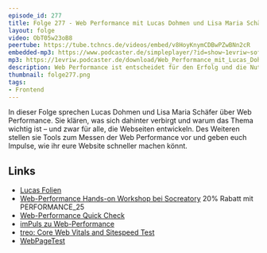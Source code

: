 ```yaml
---
episode_id: 277
title: Folge 277 - Web Performance mit Lucas Dohmen und Lisa Maria Schäfer
layout: folge
video: ObT05w23oB8
peertube: https://tube.tchncs.de/videos/embed/v8HoyKnymCDBwPZwBNn2cR
embedded-mp3: https://www.podcaster.de/simpleplayer/?id=show~1evriw~software-architektur-im-stream~pod-70f3ba5955ebd826cb116b509758&v=1757080043
mp3: https://1evriw.podcaster.de/download/Web_Performance_mit_Lucas_Dohmen_und_Lisa_Maria_Schaefer.mp3
description: Web Performance ist entscheidet für den Erfolg und die Nutzbarkeit von Web-Anwendungen. Wie erreich man sie?
thumbnail: folge277.png
tags:
- Frontend
---
```


In dieser Folge sprechen Lucas Dohmen und Lisa Maria Schäfer über Web
Performance. Sie klären, was sich dahinter verbirgt und warum das
Thema wichtig ist – und zwar für alle, die Webseiten entwickeln. Des
Weiteren stellen sie Tools zum Messen der Web Performance vor und
geben euch Impulse, wie ihr eure Website schneller machen könnt.

## Links

* [Lucas Folien](/sketchnotes/folge277.pdf)
* [Web-Performance Hands-on Workshop bei
  Socreatory](https://www.socreatory.com/de/trainings/web-performance) 20% Rabatt mit PERFORMANCE_25
* [Web-Performance Quick Check](https://swaglab.rocks/web-performance/)
* [imPuls zu Web-Performance](https://us05web.zoom.us/meeting/register/vgyd3qPnTnuY1ONq3786nQ#/registration)
* [treo: Core Web Vitals and Sitespeed
  Test](https://treo.sh/sitespeed)
* [WebPageTest](https://www.webpagetest.org/)

